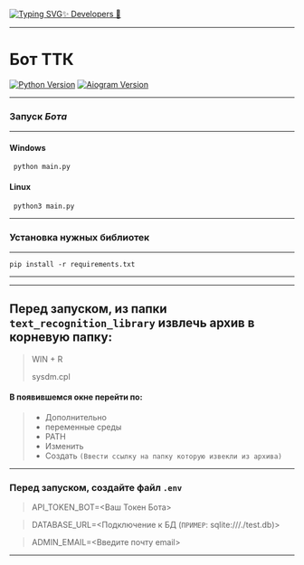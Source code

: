 [![Typing SVG](https://readme-typing-svg.herokuapp.com?color=%&lines=ZAGA+|+VOVCHIK)✨ Developers 🎉](https://github.com/MrDormant)

----

# Бот ТТК

[![Python Version](https://img.shields.io/badge/Python-3.10-green)](https://www.python.org/downloads/release/python-3100/) [![Aiogram Version](https://img.shields.io/badge/Aiogram-2.23.1-red)](https://piwheels.org/project/aiogram/)


___
### Запуск *Бота*
___
#### Windows

```shell
 python main.py
```
#### Linux

```shell
 python3 main.py
```

---
### Установка нужных библиотек

---

```shell
pip install -r requirements.txt
```

---

---

## Перед запуском, из папки `text_recognition_library` извлечь архив в корневую папку:
> WIN + R
> 
> sysdm.cpl
#### В появившемся окне перейти по:
> + Дополнительно 
> + переменные среды 
> + PATH 
> + Изменить 
> + Создать `(Ввести ссылку на папку которую извекли из архива)`

---

### Перед запуском, создайте файл `.env`
> API_TOKEN_BOT=<Ваш Токен Бота>

> DATABASE_URL=<Подключение к БД (`ПРИМЕР`: sqlite:///./test.db)>

> ADMIN_EMAIL=<Введите почту email>

---
